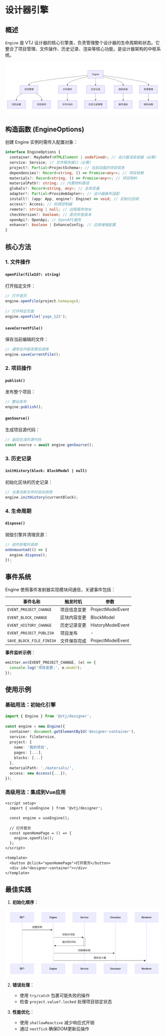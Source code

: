 # 设计器引擎

## 概述

`Engine` 是 VTJ 设计器的核心引擎类，负责管理整个设计器的生命周期和状态。它整合了项目管理、文件操作、历史记录、渲染等核心功能，是设计器架构的中枢系统。

![](../../assets/engine/1.png)

## 构造函数 (EngineOptions)

创建 Engine 实例时需传入配置对象：

```typescript
interface EngineOptions {
  container: MaybeRef<HTMLElement | undefined>; // 设计器渲染容器（必需）
  service: Service; // 文件服务接口（必需）
  project?: Partial<ProjectSchema>; // 当前加载的项目信息
  dependencies?: Record<string, () => Promise<any>>; // 项目依赖
  materials?: Record<string, () => Promise<any>>; // 项目物料
  materialPath?: string; // 内置物料路径
  globals?: Record<string, any>; // 全局变量
  adapter?: Partial<ProvideAdapter>; // 设计器画布适配
  install?: (app: App, engine?: Engine) => void; // 初始化回调
  access?: Access; // 权限控制器
  remote?: string | null; // 远程服务地址
  checkVersion?: boolean; // 是否检查版本
  openApi?: OpenApi; // OpenAPI服务
  enhance?: boolean | EnhanceConfig; // 应用增强配置
}
```

## 核心方法

### 1. 文件操作

#### `openFile(fileId?: string)`

打开指定文件：

```typescript
// 打开首页
engine.openFile(project.homepage);

// 打开特定页面
engine.openFile('page_123');
```

#### `saveCurrentFile()`

保存当前编辑的文件：

```typescript
// 通常在内容变更后调用
engine.saveCurrentFile();
```

### 2. 项目操作

#### `publish()`

发布整个项目：

```typescript
// 整站发布
engine.publish();
```

#### `genSource()`

生成项目源代码：

```typescript
// 返回生成的源代码
const source = await engine.genSource();
```

### 3. 历史记录

#### `initHistory(block: BlockModel | null)`

初始化区块的历史记录：

```typescript
// 当激活新文件时自动调用
engine.initHistory(currentBlock);
```

### 4. 生命周期

#### `dispose()`

销毁引擎并清理资源：

```typescript
// 组件卸载时调用
onUnmounted(() => {
  engine.dispose();
});
```

## 事件系统

Engine 使用事件发射器实现模块间通信，关键事件包括：

| 事件名称                 | 触发时机     | 参数              |
| ------------------------ | ------------ | ----------------- |
| `EVENT_PROJECT_CHANGE`   | 项目信息变更 | ProjectModelEvent |
| `EVENT_BLOCK_CHANGE`     | 区块内容变更 | BlockModel        |
| `EVENT_HISTORY_CHANGE`   | 历史记录变更 | HistoryModelEvent |
| `EVENT_PROJECT_PUBLISH`  | 项目发布     | -                 |
| `SAVE_BLOCK_FILE_FINISH` | 文件保存完成 | ProjectModelEvent |

**事件监听示例**：

```typescript
emitter.on(EVENT_PROJECT_CHANGE, (e) => {
  console.log('项目变更:', e.model);
});
```

## 使用示例

### 基础用法：初始化引擎

```typescript
import { Engine } from '@vtj/designer';

const engine = new Engine({
  container: document.getElementById('designer-container'),
  service: fileService,
  project: {
    name: '我的项目',
    pages: [...],
    blocks: [...]
  },
  materialPath: './materials/',
  access: new Access({...}),
});
```

### 高级用法：集成到Vue应用

```vue
<script setup>
  import { useEngine } from '@vtj/designer';

  const engine = useEngine();

  // 打开首页
  const openHomePage = () => {
    engine.openFile();
  };
</script>

<template>
  <button @click="openHomePage">打开首页</button>
  <div id="designer-container"></div>
</template>
```

## 最佳实践

1. **初始化顺序**：

![](../../assets/engine/2.png)

2. **错误处理**：

   - 使用 `try/catch` 包裹可能失败的操作
   - 检查 `project.value?.locked` 处理项目锁定状态

3. **性能优化**：
   - 使用 `shallowReactive` 减少响应式开销
   - 通过 `nextTick` 确保DOM更新后操作
